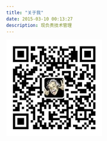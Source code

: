 ```yaml
---
title: "关于我"
date: 2015-03-10 00:13:27
description: 现负责技术管理
---
```




![扫码关注](./static/qrcode.jpg)



